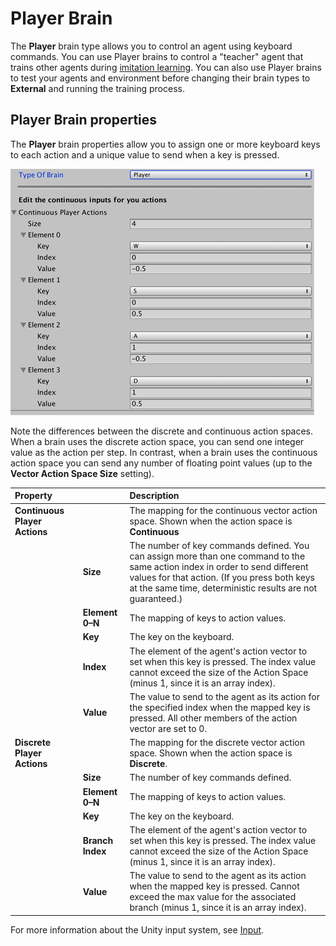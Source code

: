 # Player Brain

The **Player** brain type allows you to control an agent using keyboard commands. You can use Player brains to control a "teacher" agent that trains other agents during [imitation learning](Training-Imitation-Learning.md). You can also use Player brains to test your agents and environment before changing their brain types to **External** and running the training process.

## Player Brain properties

The **Player** brain properties allow you to assign one or more keyboard keys to each action and a unique value to send when a key is pressed.

![Player Brain Inspector](images/player_brain.png)

Note the differences between the discrete and continuous action spaces. When a brain uses the discrete action space, you can send one integer value as the action per step. In contrast, when a brain uses the continuous action space you can send any number of floating point values (up to the **Vector Action Space Size** setting).
 
| **Property** |    | **Description** |
| :--                  |:-- | :--                       |
|**Continuous Player Actions**|| The mapping for the continuous vector action space. Shown when the action space is **Continuous**|. 
|| **Size** | The number of key commands defined. You can assign more than one command to the same action index in order to send different values for that action. (If you press both keys at the same time, deterministic results are not guaranteed.)|
||**Element 0–N**| The mapping of keys to action values. |
|| **Key** | The key on the keyboard. |
|| **Index** | The element of the agent's action vector to set when this key is pressed. The index value cannot exceed the size of the Action Space (minus 1, since it is an array index).|
|| **Value** | The value to send to the agent as its action for the specified index when the mapped key is pressed. All other members of the action vector are set to 0. |
|**Discrete Player Actions**|| The mapping for the discrete vector action space. Shown when the action space is **Discrete**.| 
|| **Size** | The number of key commands defined. |
||**Element 0–N**| The mapping of keys to action values. |
|| **Key** | The key on the keyboard. |
|| **Branch Index** |The element of the agent's action vector to set when this key is pressed. The index value cannot exceed the size of the Action Space (minus 1, since it is an array index).|
|| **Value** | The value to send to the agent as its action when the mapped key is pressed. Cannot exceed the max value for the associated branch (minus 1, since it is an array index).|

For more information about the Unity input system, see [Input](https://docs.unity3d.com/ScriptReference/Input.html).

